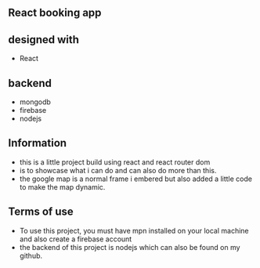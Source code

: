 ## React booking app
## designed with
- React
## backend
- mongodb
- firebase
- nodejs
## Information
- this is a little project build using react and react router dom
- is to showcase what i can do and can also do more than this.
- the google map is a normal frame i embered but also added a little code to make the map dynamic.

## Terms of use
 - To use this project, you must have mpn installed on your local machine and also create a firebase account
 - the backend of this project is nodejs which can also be found on my github.